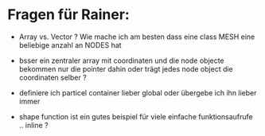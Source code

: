 # Fragen für Rainer:

* Array vs. Vector ? Wie mache ich am besten dass eine class MESH eine beliebige anzahl an NODES hat

* bsser ein zentraler array mit coordinaten und die node objecte bekommen nur die pointer dahin oder trägt jedes node object die coordinaten selber ?

* definiere ich particel container lieber global oder übergebe ich ihn lieber immer

* shape function ist ein gutes beispiel für viele einfache funktionsaufrufe .. inline ?

